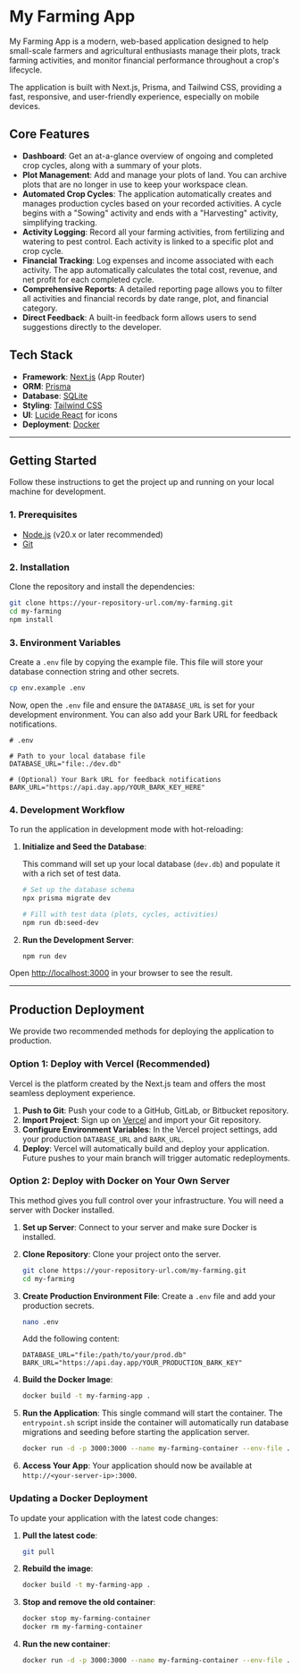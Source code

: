# My Farming App

My Farming App is a modern, web-based application designed to help small-scale farmers and agricultural enthusiasts manage their plots, track farming activities, and monitor financial performance throughout a crop's lifecycle.

The application is built with Next.js, Prisma, and Tailwind CSS, providing a fast, responsive, and user-friendly experience, especially on mobile devices.

## Core Features

- **Dashboard**: Get an at-a-glance overview of ongoing and completed crop cycles, along with a summary of your plots.
- **Plot Management**: Add and manage your plots of land. You can archive plots that are no longer in use to keep your workspace clean.
- **Automated Crop Cycles**: The application automatically creates and manages production cycles based on your recorded activities. A cycle begins with a "Sowing" activity and ends with a "Harvesting" activity, simplifying tracking.
- **Activity Logging**: Record all your farming activities, from fertilizing and watering to pest control. Each activity is linked to a specific plot and crop cycle.
- **Financial Tracking**: Log expenses and income associated with each activity. The app automatically calculates the total cost, revenue, and net profit for each completed cycle.
- **Comprehensive Reports**: A detailed reporting page allows you to filter all activities and financial records by date range, plot, and financial category.
- **Direct Feedback**: A built-in feedback form allows users to send suggestions directly to the developer.

## Tech Stack

- **Framework**: [Next.js](https://nextjs.org/) (App Router)
- **ORM**: [Prisma](https://www.prisma.io/)
- **Database**: [SQLite](https://www.sqlite.org/index.html)
- **Styling**: [Tailwind CSS](https://tailwindcss.com/)
- **UI**: [Lucide React](https://lucide.dev/) for icons
- **Deployment**: [Docker](https://www.docker.com/)

---

## Getting Started

Follow these instructions to get the project up and running on your local machine for development.

### 1. Prerequisites

- [Node.js](https://nodejs.org/en) (v20.x or later recommended)
- [Git](https://git-scm.com/)

### 2. Installation

Clone the repository and install the dependencies:

```bash
git clone https://your-repository-url.com/my-farming.git
cd my-farming
npm install
```

### 3. Environment Variables

Create a `.env` file by copying the example file. This file will store your database connection string and other secrets.

```bash
cp env.example .env
```

Now, open the `.env` file and ensure the `DATABASE_URL` is set for your development environment. You can also add your Bark URL for feedback notifications.

```env
# .env

# Path to your local database file
DATABASE_URL="file:./dev.db"

# (Optional) Your Bark URL for feedback notifications
BARK_URL="https://api.day.app/YOUR_BARK_KEY_HERE"
```

### 4. Development Workflow

To run the application in development mode with hot-reloading:

1.  **Initialize and Seed the Database**:

    This command will set up your local database (`dev.db`) and populate it with a rich set of test data.

    ```bash
    # Set up the database schema
    npx prisma migrate dev

    # Fill with test data (plots, cycles, activities)
    npm run db:seed-dev
    ```

2.  **Run the Development Server**:

    ```bash
    npm run dev
    ```

Open [http://localhost:3000](http://localhost:3000) in your browser to see the result.

---

## Production Deployment

We provide two recommended methods for deploying the application to production.

### Option 1: Deploy with Vercel (Recommended)

Vercel is the platform created by the Next.js team and offers the most seamless deployment experience.

1.  **Push to Git**: Push your code to a GitHub, GitLab, or Bitbucket repository.
2.  **Import Project**: Sign up on [Vercel](https://vercel.com/) and import your Git repository.
3.  **Configure Environment Variables**: In the Vercel project settings, add your production `DATABASE_URL` and `BARK_URL`.
4.  **Deploy**: Vercel will automatically build and deploy your application. Future pushes to your main branch will trigger automatic redeployments.

### Option 2: Deploy with Docker on Your Own Server

This method gives you full control over your infrastructure. You will need a server with Docker installed.

1.  **Set up Server**: Connect to your server and make sure Docker is installed.

2.  **Clone Repository**: Clone your project onto the server.
    ```bash
    git clone https://your-repository-url.com/my-farming.git
    cd my-farming
    ```

3.  **Create Production Environment File**: Create a `.env` file and add your production secrets.
    ```bash
    nano .env
    ```
    Add the following content:
    ```env
    DATABASE_URL="file:/path/to/your/prod.db"
    BARK_URL="https://api.day.app/YOUR_PRODUCTION_BARK_KEY"
    ```

4.  **Build the Docker Image**:
    ```bash
    docker build -t my-farming-app .
    ```

5.  **Run the Application**:
    This single command will start the container. The `entrypoint.sh` script inside the container will automatically run database migrations and seeding before starting the application server.
    ```bash
    docker run -d -p 3000:3000 --name my-farming-container --env-file .env my-farming-app
    ```

6.  **Access Your App**: Your application should now be available at `http://<your-server-ip>:3000`.

### Updating a Docker Deployment

To update your application with the latest code changes:

1.  **Pull the latest code**:
    ```bash
    git pull
    ```
2.  **Rebuild the image**:
    ```bash
    docker build -t my-farming-app .
    ```
3.  **Stop and remove the old container**:
    ```bash
    docker stop my-farming-container
    docker rm my-farming-container
    ```
4.  **Run the new container**:
    ```bash
    docker run -d -p 3000:3000 --name my-farming-container --env-file .env my-farming-app
    ```


